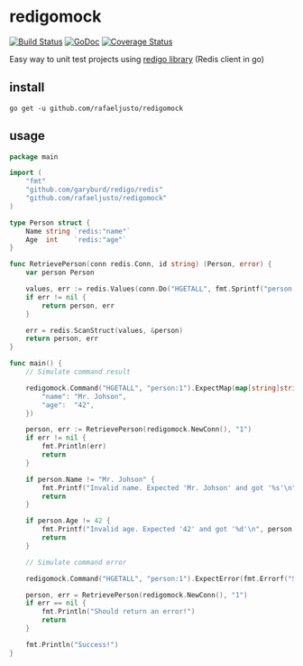 redigomock
==========

[![Build Status](https://travis-ci.org/rafaeljusto/redigomock.png?branch=master)](https://travis-ci.org/rafaeljusto/redigomock)
[![GoDoc](https://godoc.org/github.com/rafaeljusto/redigomock?status.png)](https://godoc.org/github.com/rafaeljusto/redigomock)
[![Coverage Status](https://coveralls.io/repos/rafaeljusto/redigomock/badge.png)](https://coveralls.io/r/rafaeljusto/redigomock)

Easy way to unit test projects using [redigo library](https://github.com/garyburd/redigo) (Redis client in go)

install
-------

```
go get -u github.com/rafaeljusto/redigomock
```

usage
-----

```go
package main

import (
	"fmt"
	"github.com/garyburd/redigo/redis"
	"github.com/rafaeljusto/redigomock"
)

type Person struct {
	Name string `redis:"name"`
	Age  int    `redis:"age"`
}

func RetrievePerson(conn redis.Conn, id string) (Person, error) {
	var person Person

	values, err := redis.Values(conn.Do("HGETALL", fmt.Sprintf("person:%s", id)))
	if err != nil {
		return person, err
	}

	err = redis.ScanStruct(values, &person)
	return person, err
}

func main() {
	// Simulate command result

	redigomock.Command("HGETALL", "person:1").ExpectMap(map[string]string{
		"name": "Mr. Johson",
		"age":  "42",
	})

	person, err := RetrievePerson(redigomock.NewConn(), "1")
	if err != nil {
		fmt.Println(err)
		return
	}

	if person.Name != "Mr. Johson" {
		fmt.Printf("Invalid name. Expected 'Mr. Johson' and got '%s'\n", person.Name)
		return
	}

	if person.Age != 42 {
		fmt.Printf("Invalid age. Expected '42' and got '%d'\n", person.Age)
		return
	}

	// Simulate command error

	redigomock.Command("HGETALL", "person:1").ExpectError(fmt.Errorf("Simulate error!"))

	person, err = RetrievePerson(redigomock.NewConn(), "1")
	if err == nil {
		fmt.Println("Should return an error!")
		return
	}

	fmt.Println("Success!")
}
```
